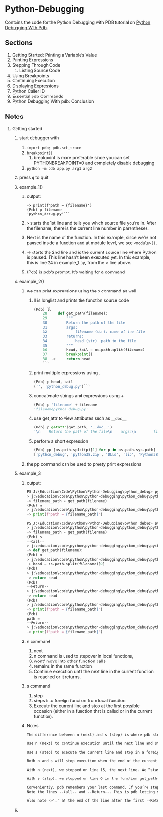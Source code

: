 # Python-Debugging

Contains the code for the Python Debugging with PDB tutorial on [Python Debugging With Pdb](https://realpython.com/python-debugging-pdb/).

## Sections

1. Getting Started: Printing a Variable’s Value
2. Printing Expressions
3. Stepping Through Code
   1. Listing Source Code
4. Using Breakpoints
5. Continuing Execution
6. Displaying Expressions
7. Python Caller ID
8. Essential pdb Commands
9. Python Debugging With pdb: Conclusion

## Notes

1. Getting started
   1. start debugger with
      1. `import pdb; pdb.set_trace`
      2. `breakpoint()`
         1. breakpoint is more preferable since you can set PYTHONBREAKPOINT=0 and completely disable debugging
      3. `python -m pdb app.py arg1 arg2`
   2. press q to quit
   3. example_1()
      1. output:

         ```> j:\education\code\python\python-debugging\python_debug\python_debug.py(17)example_1()
         -> print(f'path = {filename}')
         (Pdb) p filename
         'python_debug.py'```

      2. `>` starts the 1st line and tells you which source file you’re in. After the filename, there is the current line number in parentheses.
      3. Next is the name of the function. In this example, since we’re not paused inside a function and at module level, we see `<module>()`.
      4. -> starts the 2nd line and is the current source line where Python is paused. This line hasn’t been executed yet. In this example, this is line 24 in example_1.py, from the > line above.
      5. (Pdb) is pdb’s prompt. It’s waiting for a command
   4. example_2()
      1. we can print expressions using the p command as well
         1. ll is longlist and prints the function source code

             ```python
             (Pdb) ll
                 28     def get_path(filename):
                 29         """
                 30         Return the path of the file
                 31         args:
                 32             filename (str): name of the file
                 33         returns:
                 34             head (str): path to the file
                 35         """
                 36         head, tail = os.path.split(filename)
                 37         breakpoint()
                 38  ->     return head
                 ```

         2. print multiple expressions using ,

            ```python
            (Pdb) p head, tail
            ('', 'python_debug.py')```

         3. concatenate strings and expressions using +

            ```python
            (Pdb) p 'filename' + filename
            'filenamepython_debug.py'
            ```

         4. use get_attr to view attributes such as `__doc__`

              ```python
              (Pdb) p getattr(get_path, '__doc__')
              '\n    Return the path of the file\n    args:\n        filename (str): name of the file\n    returns:\n        head (str): path to the file\n    '
              ```

         5. perform a short expression

            ```python
            (Pdb) pp [os.path.split(p)[1] for p in os.path.sys.path]
            ['python_debug', 'python38.zip', 'DLLs', 'lib', 'Python38', 'site-packages']
            ```

      2. the pp command can be used to preety print expressions

   5. example_3
      1. output:

            ``` python
            PS J:\Education\Code\Python\Python-Debugging\python_debug> python python_debug.py
            > j:\education\code\python\python-debugging\python_debug\python_debug.py(46)example_3()
            -> filename_path = get_path(filename)
            (Pdb) n
            > j:\education\code\python\python-debugging\python_debug\python_debug.py(47)example_3()
            -> print(f'path = {filename_path}')
            ```

            ```python
            PS J:\Education\Code\Python\Python-Debugging\python_debug> python python_debug.py
            > j:\education\code\python\python-debugging\python_debug\python_debug.py(46)example_3()
            -> filename_path = get_path(filename)
            (Pdb) s
            --Call--
            > j:\education\code\python\python-debugging\python_debug\python_debug.py(28)get_path()
            -> def get_path(filename):
            (Pdb) n
            > j:\education\code\python\python-debugging\python_debug\python_debug.py(36)get_path()
            -> head = os.path.split(filename)[0]
            (Pdb)
            > j:\education\code\python\python-debugging\python_debug\python_debug.py(37)get_path()
            -> return head
            (Pdb)
            --Return--
            > j:\education\code\python\python-debugging\python_debug\python_debug.py(37)get_path()->''
            -> return head
            (Pdb)
            > j:\education\code\python\python-debugging\python_debug\python_debug.py(47)example_3()
            -> print(f'path = {filename_path}')
            (Pdb)
            path =
            --Return--
            > j:\education\code\python\python-debugging\python_debug\python_debug.py(47)example_3()->None
            -> print(f'path = {filename_path}')
            ```

      2. n command
         1. next
         2. n command is used to stepover in local functions,
         3. wont' move into other function calls
         4. remains in the same function
         5. Continue execution until the next line in the current function is reached or it returns.

      3. s command
         1. step
         2. steps into foreign function from local function
         3. Execute the current line and stop at the first possible occasion (either in a function that is called or in the current function).
      4. Notes

            ``` Html
            The difference between n (next) and s (step) is where pdb stops.

            Use n (next) to continue execution until the next line and stay within the current function, i.e. not stop in a foreign function if one is called. Think of next as “staying local” or “step over”.

            Use s (step) to execute the current line and stop in a foreign function if one is called. Think of step as “step into”. If execution is stopped in another function, s will print --Call--.

            Both n and s will stop execution when the end of the current function is reached and print --Return-- along with the return value at the end of the next line after ->.

            With n (next), we stopped on line 15, the next line. We “stayed local” in <module>() and “stepped over” the call to get_path(). The function is <module>() since we’re currently at module level and not paused inside another function.

            With s (step), we stopped on line 6 in the function get_path() since it was called on line 14. Notice the line --Call-- after the s command.

            Conveniently, pdb remembers your last command. If you’re stepping through a lot of code, you can just press Enter to repeat the last command.
            Note the lines --Call-- and --Return--. This is pdb letting you know why execution was stopped. n (next) and s (step) will stop before a function returns. That’s why you see the --Return-- lines above.

            Also note ->'.' at the end of the line after the first --Return--. When pdb stops at the end of a function before it returns, it also prints the return value for you. In this example it’s '.'.
            ```

   6. 

